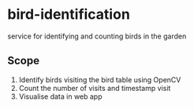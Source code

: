 # bird-identification
service for identifying and counting birds in the garden

## Scope
1. Identify birds visiting the bird table using OpenCV
2. Count the number of visits and timestamp visit
3. Visualise data in web app
